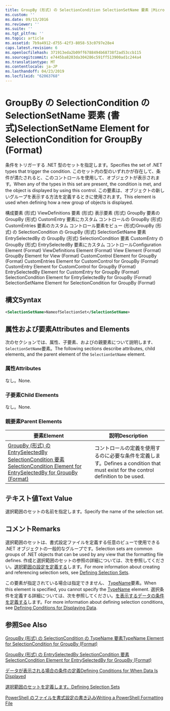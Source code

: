 ```yaml
---
title: GroupBy (形式) の SelectionCondition SelectionSetName 要素 |Microsoft Docs
ms.custom: ''
ms.date: 09/13/2016
ms.reviewer: ''
ms.suite: ''
ms.tgt_pltfrm: ''
ms.topic: article
ms.assetid: 7b9a4912-d755-42f3-8058-53c0797e28e4
caps.latest.revision: 6
ms.openlocfilehash: 371913eda2b09ff6788494b68738f2ad53ccb115
ms.sourcegitcommit: e7445ba8203da304286c591ff513900ad1c244a4
ms.translationtype: MT
ms.contentlocale: ja-JP
ms.lasthandoff: 04/23/2019
ms.locfileid: "62063768"
---
```

# <a name="selectionsetname-element-for-selectioncondition-for-groupby-format"></a><span data-ttu-id="968e3-102">GroupBy の SelectionCondition の SelectionSetName 要素 (書式)</span><span class="sxs-lookup"><span data-stu-id="968e3-102">SelectionSetName Element for SelectionCondition for GroupBy (Format)</span></span>

<span data-ttu-id="968e3-103">条件をトリガーする .NET 型のセットを指定します。</span><span class="sxs-lookup"><span data-stu-id="968e3-103">Specifies the set of .NET types that trigger the condition.</span></span> <span data-ttu-id="968e3-104">このセット内の型のいずれかが存在して、条件が満たされると、このコントロールを使用して、オブジェクトが表示されます。</span><span class="sxs-lookup"><span data-stu-id="968e3-104">When any of the types in this set are present, the condition is met, and the object is displayed by using this control.</span></span> <span data-ttu-id="968e3-105">この要素は、オブジェクトの新しいグループを表示する方法を定義するときに使用されます。</span><span class="sxs-lookup"><span data-stu-id="968e3-105">This element is used when defining how a new group of objects is displayed.</span></span>

<span data-ttu-id="968e3-106">構成要素 (形式) ViewDefinitions 要素 (形式) 表示要素 (形式) GroupBy 要素の GroupBy (形式) CustomEntry 要素にカスタム コントロールの GroupBy (形式) CustomEntries 要素のカスタム コントロール要素をビュー (形式)GroupBy (形式) の SelectionCondition の GroupBy (形式) SelectionSetName 要素 EntrySelectedBy の GroupBy (形式) SelectionCondition 要素 CustomEntry の GroupBy (形式) EntrySelectedBy 要素にカスタム コントロール</span><span class="sxs-lookup"><span data-stu-id="968e3-106">Configuration Element (Format) ViewDefinitions Element (Format) View Element (Format) GroupBy Element for View (Format) CustomControl Element for GroupBy (Format) CustomEntries Element for CustomControl for GroupBy (Format) CustomEntry Element for CustomControl for GroupBy (Format) EntrySelectedBy Element for CustomEntry for GroupBy (Format) SelectionCondition Element for EntrySelectedBy for GroupBy (Format) SelectionSetName Element for SelectionCondition for GroupBy (Format)</span></span>

## <a name="syntax"></a><span data-ttu-id="968e3-107">構文</span><span class="sxs-lookup"><span data-stu-id="968e3-107">Syntax</span></span>

```xml
<SelectionSetName>NameofSelectionSet</SelectionSetName>
```

## <a name="attributes-and-elements"></a><span data-ttu-id="968e3-108">属性および要素</span><span class="sxs-lookup"><span data-stu-id="968e3-108">Attributes and Elements</span></span>

<span data-ttu-id="968e3-109">次のセクションでは、属性、子要素、およびの親要素について説明します、`SelectionSetName`要素。</span><span class="sxs-lookup"><span data-stu-id="968e3-109">The following sections describe attributes, child elements, and the parent element of the `SelectionSetName` element.</span></span>

### <a name="attributes"></a><span data-ttu-id="968e3-110">属性</span><span class="sxs-lookup"><span data-stu-id="968e3-110">Attributes</span></span>

<span data-ttu-id="968e3-111">なし。</span><span class="sxs-lookup"><span data-stu-id="968e3-111">None.</span></span>

### <a name="child-elements"></a><span data-ttu-id="968e3-112">子要素</span><span class="sxs-lookup"><span data-stu-id="968e3-112">Child Elements</span></span>

<span data-ttu-id="968e3-113">なし。</span><span class="sxs-lookup"><span data-stu-id="968e3-113">None.</span></span>

### <a name="parent-elements"></a><span data-ttu-id="968e3-114">親要素</span><span class="sxs-lookup"><span data-stu-id="968e3-114">Parent Elements</span></span>

|<span data-ttu-id="968e3-115">要素</span><span class="sxs-lookup"><span data-stu-id="968e3-115">Element</span></span>|<span data-ttu-id="968e3-116">説明</span><span class="sxs-lookup"><span data-stu-id="968e3-116">Description</span></span>|
|-------------|-----------------|
|[<span data-ttu-id="968e3-117">GroupBy (形式) の EntrySelectedBy SelectionCondition 要素</span><span class="sxs-lookup"><span data-stu-id="968e3-117">SelectionCondition Element for EntrySelectedBy for GroupBy (Format)</span></span>](./selectioncondition-element-for-entryselectedby-for-groupby-format.md)|<span data-ttu-id="968e3-118">コントロールの定義を使用するのに必要な条件を定義します。</span><span class="sxs-lookup"><span data-stu-id="968e3-118">Defines a condition that must exist for the control definition to be used.</span></span>|

## <a name="text-value"></a><span data-ttu-id="968e3-119">テキスト値</span><span class="sxs-lookup"><span data-stu-id="968e3-119">Text Value</span></span>

<span data-ttu-id="968e3-120">選択範囲のセットの名前を指定します。</span><span class="sxs-lookup"><span data-stu-id="968e3-120">Specify the name of the selection set.</span></span>

## <a name="remarks"></a><span data-ttu-id="968e3-121">コメント</span><span class="sxs-lookup"><span data-stu-id="968e3-121">Remarks</span></span>

<span data-ttu-id="968e3-122">選択範囲のセットは、書式設定ファイルを定義する任意のビューで使用できる .NET オブジェクトの一般的なグループです。</span><span class="sxs-lookup"><span data-stu-id="968e3-122">Selection sets are common groups of .NET objects that can be used by any view that the formatting file defines.</span></span> <span data-ttu-id="968e3-123">作成と選択範囲のセットの参照の詳細については、次を参照してください。[選択範囲の設定を定義する](./defining-selection-sets.md)します。</span><span class="sxs-lookup"><span data-stu-id="968e3-123">For more information about creating and referencing selection sets, see [Defining Selection Sets](./defining-selection-sets.md).</span></span>

<span data-ttu-id="968e3-124">この要素が指定されている場合は指定できません、 [TypeName](./typename-element-for-selectioncondition-for-groupby-format.md)要素。</span><span class="sxs-lookup"><span data-stu-id="968e3-124">When this element is specified, you cannot specify the [TypeName](./typename-element-for-selectioncondition-for-groupby-format.md) element.</span></span> <span data-ttu-id="968e3-125">選択条件を定義する詳細については、次を参照してください。[を表示するデータの条件を定義する](./defining-conditions-for-displaying-data.md)します。</span><span class="sxs-lookup"><span data-stu-id="968e3-125">For more information about defining selection conditions, see [Defining Conditions for Displaying Data](./defining-conditions-for-displaying-data.md).</span></span>

## <a name="see-also"></a><span data-ttu-id="968e3-126">参照</span><span class="sxs-lookup"><span data-stu-id="968e3-126">See Also</span></span>

[<span data-ttu-id="968e3-127">GroupBy (形式) の SelectionCondition の TypeName 要素</span><span class="sxs-lookup"><span data-stu-id="968e3-127">TypeName Element for SelectionCondition for GroupBy (Format)</span></span>](./typename-element-for-selectioncondition-for-groupby-format.md)

[<span data-ttu-id="968e3-128">GroupBy (形式) の EntrySelectedBy SelectionCondition 要素</span><span class="sxs-lookup"><span data-stu-id="968e3-128">SelectionCondition Element for EntrySelectedBy for GroupBy (Format)</span></span>](./selectioncondition-element-for-entryselectedby-for-groupby-format.md)

[<span data-ttu-id="968e3-129">データが表示される場合の条件の定義</span><span class="sxs-lookup"><span data-stu-id="968e3-129">Defining Conditions for When Data Is Displayed</span></span>](./defining-conditions-for-displaying-data.md)

[<span data-ttu-id="968e3-130">選択範囲のセットを定義します。</span><span class="sxs-lookup"><span data-stu-id="968e3-130">Defining Selection Sets</span></span>](./defining-selection-sets.md)

[<span data-ttu-id="968e3-131">PowerShell のファイルを書式設定の書き込み</span><span class="sxs-lookup"><span data-stu-id="968e3-131">Writing a PowerShell Formatting File</span></span>](./writing-a-powershell-formatting-file.md)
